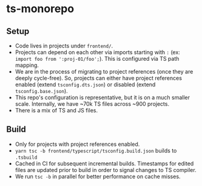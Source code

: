 # ts-monorepo

## Setup

- Code lives in projects under `frontend/`.
- Projects can depend on each other via imports starting with `:` (ex: `import foo from ':proj-01/foo';`). This is configured via TS path mapping.
- We are in the process of migrating to project references (once they are deeply cycle-free). So, projects can either have project references enabled (extend `tsconfig.dts.json`) or disabled (extend `tsconfig.base.json`).
- This repo's configuration is representative, but it is on a much smaller scale. Internally, we have ~70k TS files across ~900 projects.
- There is a mix of TS and JS files.

## Build

- Only for projects with project references enabled.
- `yarn tsc -b frontend/typescript/tsconfig.build.json` builds to `.tsbuild`
- Cached in CI for subsequent incremental builds. Timestamps for edited files are updated prior to build in order to signal changes to TS compiler.
- We run `tsc -b` in parallel for better performance on cache misses.
